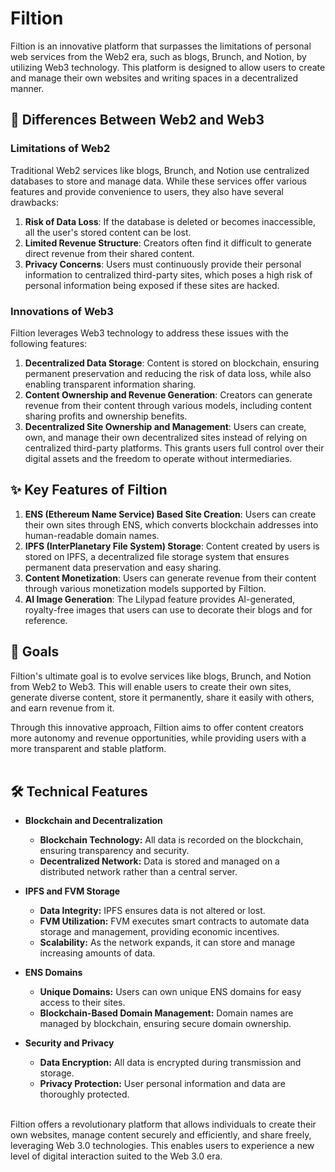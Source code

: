 # Filtion

Filtion is an innovative platform that surpasses the limitations of personal web services from the Web2 era, such as blogs, Brunch, and Notion, by utilizing Web3 technology. This platform is designed to allow users to create and manage their own websites and writing spaces in a decentralized manner.

## 📌 Differences Between Web2 and Web3

### Limitations of Web2

Traditional Web2 services like blogs, Brunch, and Notion use centralized databases to store and manage data. While these services offer various features and provide convenience to users, they also have several drawbacks:

1. **Risk of Data Loss**: If the database is deleted or becomes inaccessible, all the user's stored content can be lost.
2. **Limited Revenue Structure**: Creators often find it difficult to generate direct revenue from their shared content.
3. **Privacy Concerns**: Users must continuously provide their personal information to centralized third-party sites, which poses a high risk of personal information being exposed if these sites are hacked.

### Innovations of Web3

Filtion leverages Web3 technology to address these issues with the following features:

1. **Decentralized Data Storage**: Content is stored on blockchain, ensuring permanent preservation and reducing the risk of data loss, while also enabling transparent information sharing.
2. **Content Ownership and Revenue Generation**: Creators can generate revenue from their content through various models, including content sharing profits and ownership benefits.
3. **Decentralized Site Ownership and Management**: Users can create, own, and manage their own decentralized sites instead of relying on centralized third-party platforms. This grants users full control over their digital assets and the freedom to operate without intermediaries.

## ✨ Key Features of Filtion

1. **ENS (Ethereum Name Service) Based Site Creation**: Users can create their own sites through ENS, which converts blockchain addresses into human-readable domain names.
2. **IPFS (InterPlanetary File System) Storage**: Content created by users is stored on IPFS, a decentralized file storage system that ensures permanent data preservation and easy sharing.
3. **Content Monetization**: Users can generate revenue from their content through various monetization models supported by Filtion.
4. **AI Image Generation**: The Lilypad feature provides AI-generated, royalty-free images that users can use to decorate their blogs and for reference.

## 🎡 Goals

Filtion's ultimate goal is to evolve services like blogs, Brunch, and Notion from Web2 to Web3. This will enable users to create their own sites, generate diverse content, store it permanently, share it easily with others, and earn revenue from it.

Through this innovative approach, Filtion aims to offer content creators more autonomy and revenue opportunities, while providing users with a more transparent and stable platform.
<br></br>
## 🛠️ Technical Features
- **Blockchain and Decentralization**
  - **Blockchain Technology:** All data is recorded on the blockchain, ensuring transparency and security.
  - **Decentralized Network:** Data is stored and managed on a distributed network rather than a central server.

- **IPFS and FVM Storage**
  - **Data Integrity:** IPFS ensures data is not altered or lost.
  - **FVM Utilization:** FVM executes smart contracts to automate data storage and management, providing economic incentives.
  - **Scalability:** As the network expands, it can store and manage increasing amounts of data.

- **ENS Domains**
  - **Unique Domains:** Users can own unique ENS domains for easy access to their sites.
  - **Blockchain-Based Domain Management:** Domain names are managed by blockchain, ensuring secure domain ownership.

- **Security and Privacy**
  - **Data Encryption:** All data is encrypted during transmission and storage.
  - **Privacy Protection:** User personal information and data are thoroughly protected.
<br></br>

Filtion offers a revolutionary platform that allows individuals to create their own websites, manage content securely and efficiently, and share freely, leveraging Web 3.0 technologies. This enables users to experience a new level of digital interaction suited to the Web 3.0 era.
